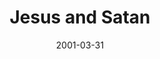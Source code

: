 ---
layout: message
category: message
series: "Close Encounters"
title: "Jesus and Satan"
date: 2001-03-31
audio-description: "Examine six encounters that people had with Jesus, and learn what they can mean for our lives. "
audio: ""
audio-title: "Jesus and Satan"
audio-duration: ":"
---